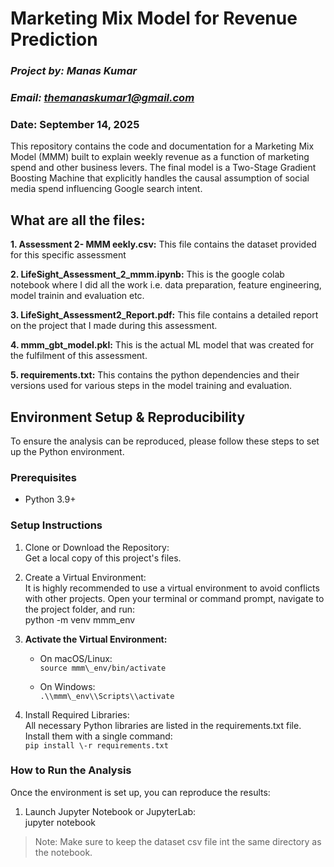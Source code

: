 # **Marketing Mix Model for Revenue Prediction**

### ***Project by: Manas Kumar***
### ***Email: themanaskumar1@gmail.com***

### **Date: September 14, 2025**

This repository contains the code and documentation for a Marketing Mix Model (MMM) built to explain weekly revenue as a function of marketing spend and other business levers. The final model is a Two-Stage Gradient Boosting Machine that explicitly handles the causal assumption of social media spend influencing Google search intent.

## **What are all the files:**
**1. Assessment 2- MMM eekly.csv:** This file contains the dataset provided for this specific assessment

**2. LifeSight_Assessment_2_mmm.ipynb:** This is the google colab notebook where I did all the work i.e. data preparation, feature engineering, model trainin and evaluation etc.

**3. LifeSight_Assessment2_Report.pdf:** This file contains a detailed report on the project that I made during this assessment.

**4. mmm_gbt_model.pkl:** This is the actual ML model that was created for the fulfilment of this assessment.

**5. requirements.txt:** This contains the python dependencies and their versions used for various steps in the model training and evaluation.

## **Environment Setup & Reproducibility**

To ensure the analysis can be reproduced, please follow these steps to set up the Python environment.

### **Prerequisites**

* Python 3.9+

### **Setup Instructions**

1. Clone or Download the Repository:  
   Get a local copy of this project's files.  
2. Create a Virtual Environment:  
   It is highly recommended to use a virtual environment to avoid conflicts with other projects. Open your terminal or command prompt, navigate to the project folder, and run:  
   python \-m venv mmm\_env

3. **Activate the Virtual Environment:**  
   * On macOS/Linux:  
    `source mmm\_env/bin/activate`

   * On Windows:  
    `.\\mmm\_env\\Scripts\\activate`

4. Install Required Libraries:  
   All necessary Python libraries are listed in the requirements.txt file. Install them with a single command:  
   `pip install \-r requirements.txt`

### **How to Run the Analysis**

Once the environment is set up, you can reproduce the results:

1. Launch Jupyter Notebook or JupyterLab:  
   jupyter notebook  

> Note: Make sure to keep the dataset csv file int the same directory as the notebook.